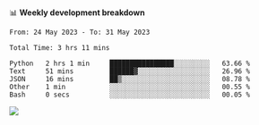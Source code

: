 📊 **Weekly development breakdown**
<!--START_SECTION:waka-->

```text
From: 24 May 2023 - To: 31 May 2023

Total Time: 3 hrs 11 mins

Python   2 hrs 1 min     ████████████████░░░░░░░░░   63.66 %
Text     51 mins         ██████▓░░░░░░░░░░░░░░░░░░   26.96 %
JSON     16 mins         ██▒░░░░░░░░░░░░░░░░░░░░░░   08.78 %
Other    1 min           ░░░░░░░░░░░░░░░░░░░░░░░░░   00.55 %
Bash     0 secs          ░░░░░░░░░░░░░░░░░░░░░░░░░   00.05 %
```

<!--END_SECTION:waka-->
![](https://komarev.com/ghpvc/?username=callanwu)
